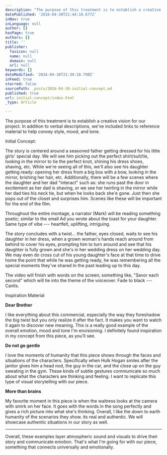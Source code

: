 ```yaml
---
description: "The purpose of this treatment is to establish a creative vision for our project. In addition to verbal descriptions, we've included links to reference material to help convey style, mood, and tone."
datePublished: '2016-04-30T21:44:10.677Z'
inNav: true
inLanguage: null
author: []
hasPage: true
authors: []
title: ''
publisher:
  favicon: null
  name: null
  domain: null
  url: null
keywords: []
dateModified: '2016-04-30T21:39:10.790Z'
inFeed: true
starred: false
sourcePath: _posts/2016-04-30-initial-concept.md
published: true
url: initial-concept/index.html
_type: Article

---
```

The purpose of this treatment is to establish a creative vision for our project. In addition to verbal descriptions, we've included links to reference material to help convey style, mood, and tone.

Initial Concept:

The story is centered around a seasoned father getting dressed for his little girls' special day. We will see him picking out the perfect shirt/suit/tie, looking in the mirror to tie the perfect knot, shining his dress shoes, shaving, etc. While we're seeing all of this, we'll also see his daughter getting ready: opening her dress from a big box with a bow, looking in the mirror, brishing her hair, etc. Additionally, there will be a few scenes where the daughter and her dad "interact" such as: she runs past the door in excitement as her dad is shaving, or we see her twirling in the mirror while her dad ties his neck tie, but when he looks back she'e gone. Just then she pops out of the closet and surprises him. Scenes like these will be important for the end of the film.

Throughout the entire montage, a narrator (Mark) will be reading something poetic; similar to the small Ad you wrote about the toast for your daughter. Same type of vibe --- heartfelt, uplifting, intriguing.

The story concludes with a twist... the father, eyes closed, waits to see his daughter in her dress, when a grown woman's hands reach around from behind to cover his eyes, prompting him to turn around and see that his daughter is fully grown and she's in her wedding dress on her wedding day. We may even do cross cut of his young daughter's face at that time to drive home the point that while he was getting ready, he was remembering all the special moments they've shared In the past leading up to this day.

The video will finish with words on the screen; something like, "Savor each second" which will tie into the theme of the voiceover. Fade to black --- Canlis.

Inspiration Material

**Dear Brother**

I like everything about this commercial, especially the way they foreshadow the big twist but you only realize it after the fact. It makes you want to watch it again to discover new meaning. This is a really good example of the overall emotion, mood and tone I'm envisioning. I definitely found inspiration in my concept from this piece, as you'll see.

**Do not go gentle**

I love the moments of humanity that this piece shows through the faces and situations of the characters. Specifically when Hulk Hogan smiles after the janitor gives him a head nod, the guy in the car, and the close up on the guy sweating in the gym. These kinds of subtle gestures communicate so much about what the characters are thinking and feeling. I want to replicate this type of visual storytelling with our piece.

**More than brains**

My favorite moment in this piece is when the waitress looks at the camera with smirk on her face. It goes with the words in the song perfectly and gives a rich picture into what she's thinking. Overall, I like the down to earth humanity of the scenarios they show. its real and authentic. We will showcase authentic situations in our story as well.

----

Overall, these examples layer atmospheric sound and visuals to drive their story and communicate emotion. That's what I'm going for with our piece, something that connects universally and emotionally.